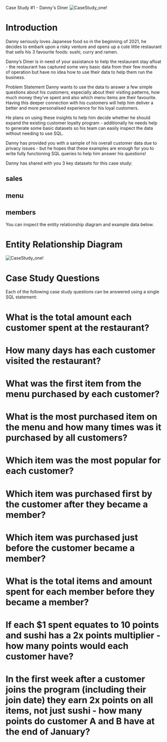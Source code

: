 
Case Study #1 - Danny's Diner
![CaseStudy_one!](https://user-images.githubusercontent.com/111879997/189985525-09a44fa4-fa8b-4734-a082-866d5307af2a.png)



# Introduction
Danny seriously loves Japanese food so in the beginning of 2021, he decides to embark upon a risky venture and opens up a cute little restaurant that sells his 3 favourite foods: sushi, curry and ramen.

Danny’s Diner is in need of your assistance to help the restaurant stay afloat - the restaurant has captured some very basic data from their few months of operation but have no idea how to use their data to help them run the business.

Problem Statement
Danny wants to use the data to answer a few simple questions about his customers, especially about their visiting patterns, how much money they’ve spent and also which menu items are their favourite. Having this deeper connection with his customers will help him deliver a better and more personalised experience for his loyal customers.

He plans on using these insights to help him decide whether he should expand the existing customer loyalty program - additionally he needs help to generate some basic datasets so his team can easily inspect the data without needing to use SQL.

Danny has provided you with a sample of his overall customer data due to privacy issues - but he hopes that these examples are enough for you to write fully functioning SQL queries to help him answer his questions!

Danny has shared with you 3 key datasets for this case study:

## sales
## menu
## members
You can inspect the entity relationship diagram and example data below.

# Entity Relationship Diagram
![CaseStudy_one!](https://user-images.githubusercontent.com/111879997/189985891-14fa2685-57bd-4c20-bb50-fdb2896b3a4c.png)

# Case Study Questions
Each of the following case study questions can be answered using a single SQL statement:

# What is the total amount each customer spent at the restaurant?
# How many days has each customer visited the restaurant?
# What was the first item from the menu purchased by each customer?
# What is the most purchased item on the menu and how many times was it purchased by all customers?
# Which item was the most popular for each customer?
# Which item was purchased first by the customer after they became a member?
# Which item was purchased just before the customer became a member?
# What is the total items and amount spent for each member before they became a member?
# If each $1 spent equates to 10 points and sushi has a 2x points multiplier - how many points would each customer have?
# In the first week after a customer joins the program (including their join date) they earn 2x points on all items, not just sushi - how many points do customer A and B have at the end of January?


